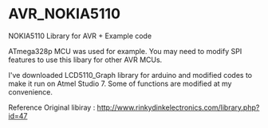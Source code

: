 # AVR_NOKIA5110
NOKIA5110 Library for AVR + Example code

ATmega328p MCU was used for example. 
You may need to modify SPI features to use this libary for other AVR MCUs.

I've downloaded LCD5110_Graph library for arduino and modified codes to make it run on Atmel Studio 7.
Some of functions are modified at my convenience.

Reference
Original libiray : http://www.rinkydinkelectronics.com/library.php?id=47

